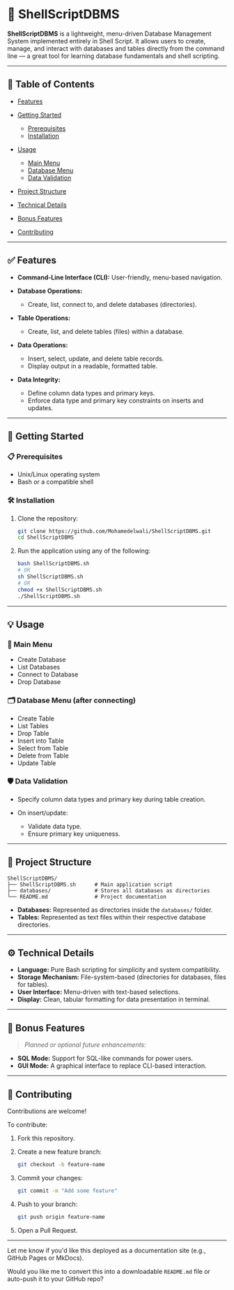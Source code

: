 
# 🐚 ShellScriptDBMS

**ShellScriptDBMS** is a lightweight, menu-driven Database Management System implemented entirely in Shell Script. It allows users to create, manage, and interact with databases and tables directly from the command line — a great tool for learning database fundamentals and shell scripting.

---

## 📑 Table of Contents

* [Features](#features)
* [Getting Started](#getting-started)

  * [Prerequisites](#prerequisites)
  * [Installation](#installation)
* [Usage](#usage)

  * [Main Menu](#main-menu)
  * [Database Menu](#database-menu)
  * [Data Validation](#data-validation)
* [Project Structure](#project-structure)
* [Technical Details](#technical-details)
* [Bonus Features](#bonus-features)
* [Contributing](#contributing)

---

## ✅ Features

* **Command-Line Interface (CLI):** User-friendly, menu-based navigation.
* **Database Operations:**

  * Create, list, connect to, and delete databases (directories).
* **Table Operations:**

  * Create, list, and delete tables (files) within a database.
* **Data Operations:**

  * Insert, select, update, and delete table records.
  * Display output in a readable, formatted table.
* **Data Integrity:**

  * Define column data types and primary keys.
  * Enforce data type and primary key constraints on inserts and updates.

---

## 🚀 Getting Started

### 📋 Prerequisites

* Unix/Linux operating system
* Bash or a compatible shell

### 🛠 Installation

1. Clone the repository:

   ```bash
   git clone https://github.com/Mohamedelwali/ShellScriptDBMS.git
   cd ShellScriptDBMS
   ```

2. Run the application using any of the following:

   ```bash
   bash ShellScriptDBMS.sh
   # OR
   sh ShellScriptDBMS.sh
   # OR
   chmod +x ShellScriptDBMS.sh
   ./ShellScriptDBMS.sh
   ```

---

## 💡 Usage

### 🧭 Main Menu

* Create Database
* List Databases
* Connect to Database
* Drop Database

### 🗂 Database Menu (after connecting)

* Create Table
* List Tables
* Drop Table
* Insert into Table
* Select from Table
* Delete from Table
* Update Table

### 🛡 Data Validation

* Specify column data types and primary key during table creation.
* On insert/update:

  * Validate data type.
  * Ensure primary key uniqueness.

---

## 📁 Project Structure

```
ShellScriptDBMS/
├── ShellScriptDBMS.sh      # Main application script
├── databases/              # Stores all databases as directories
└── README.md               # Project documentation
```

* **Databases:** Represented as directories inside the `databases/` folder.
* **Tables:** Represented as text files within their respective database directories.

---

## ⚙️ Technical Details

* **Language:** Pure Bash scripting for simplicity and system compatibility.
* **Storage Mechanism:** File-system-based (directories for databases, files for tables).
* **User Interface:** Menu-driven with text-based selections.
* **Display:** Clean, tabular formatting for data presentation in terminal.

---

## 🌟 Bonus Features

> *Planned or optional future enhancements:*

* **SQL Mode:** Support for SQL-like commands for power users.
* **GUI Mode:** A graphical interface to replace CLI-based interaction.

---

## 🤝 Contributing

Contributions are welcome!

To contribute:

1. Fork this repository.
2. Create a new feature branch:

   ```bash
   git checkout -b feature-name
   ```
3. Commit your changes:

   ```bash
   git commit -m "Add some feature"
   ```
4. Push to your branch:

   ```bash
   git push origin feature-name
   ```
5. Open a Pull Request.

---

Let me know if you'd like this deployed as a documentation site (e.g., GitHub Pages or MkDocs).

Would you like me to convert this into a downloadable `README.md` file or auto-push it to your GitHub repo?
